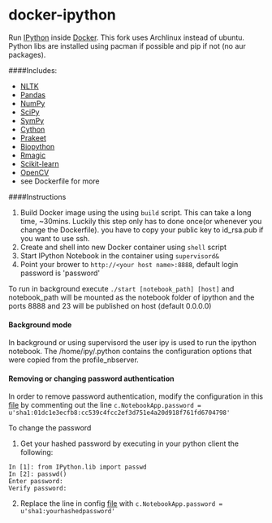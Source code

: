 docker-ipython
==============

Run [IPython](http://ipython.org) inside [Docker](http://www.docker.io).
This fork uses Archlinux instead of ubuntu. 
Python libs are installed using pacman if possible and pip if not (no aur packages). 

####Includes:
* [NLTK](http://nltk.org)
* [Pandas](http://pandas.pydata.org)
* [NumPy](http://www.numpy.org)
* [SciPy](http://scipy.org) 
* [SymPy](http://sympy.org)
* [Cython](http://cython.org)
* [Prakeet](http://www.parakeetpython.com/)
* [Biopython](http://biopython.org)
* [Rmagic](http://ipython.org/ipython-doc/dev/config/extensions/rmagic.html)
* [Scikit-learn](http://scikit-learn.org/stable/)
* [OpenCV](http://opencv.org)
* see Dockerfile for more

####Instructions
1. Build Docker image using the using ```build``` script.  This can take a long time, ~30mins.  Luckily this step only has to done once(or whenever you change the Dockerfile). you have to copy your public key to  id_rsa.pub if you want to use ssh.
2. Create and shell into new Docker container using ```shell``` script
3. Start IPython Notebook in the container using ```supervisord&```
4. Point your brower to ```http://<your host name>:8888```, default login password is 'password'

To run in background execute ```./start [notebook_path] [host]``` and notebook_path will be mounted as the notebook folder of ipython and the ports 8888 and 23 will be published on host (default 0.0.0.0)

#### Background mode
In background or using supervisord the user ipy is used to run the ipython notebook. The /home/ipy/.python contains the configuration options that were copied from the profile_nbserver.

#### Removing or changing password authentication
In order to remove password authentication, modify the configuration in this [file](http://github.com/lluiscanet/docker-ipython/blob/master/profile_nbserver/ipython_notebook_config.py)
by commenting out the line
```c.NotebookApp.password = u'sha1:01dc1e3ecfb8:cc539c4fcc2ef3d751e4a20d918f761fd6704798'```

To change the password

1. Get your hashed password by executing in your python client the following: 

```
In [1]: from IPython.lib import passwd
In [2]: passwd()
Enter password:
Verify password:
```

2. Replace the line in config [file](http://github.com/lluiscanet/docker-ipython/blob/master/profile_nbserver/ipython_notebook_config.py) with 
```c.NotebookApp.password = u'sha1:yourhashedpassword'``` 


